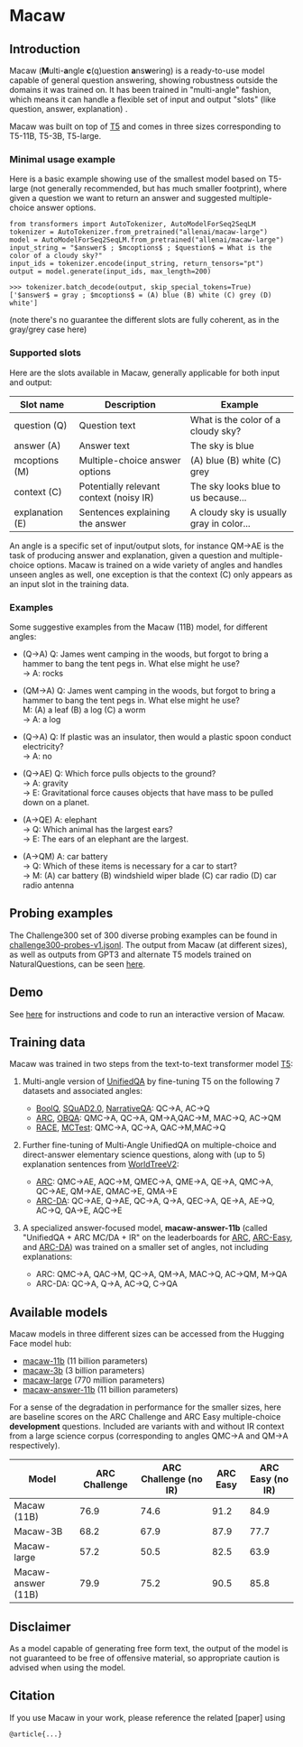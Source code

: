 # Macaw

## Introduction

Macaw (<b>M</b>ulti-<b>a</b>ngle <b>c</b>(q)uestion <b>a</b>ns<b>w</b>ering) is a ready-to-use model capable of general 
question answering, showing robustness outside the domains it was 
trained on. It has been trained in "multi-angle" fashion, which means it can handle a flexible set of input
and output "slots" (like question, answer, explanation) .

Macaw was built on top of [T5](https://github.com/google-research/text-to-text-transfer-transformer) and 
comes in three sizes corresponding to T5-11B, T5-3B, T5-large.

### Minimal usage example

Here is a basic example showing use of the smallest model based on T5-large (not generally recommended, but has much 
smaller footprint), where given a question we want to return an answer and suggested multiple-choice answer options.

```buildoutcfg
from transformers import AutoTokenizer, AutoModelForSeq2SeqLM
tokenizer = AutoTokenizer.from_pretrained("allenai/macaw-large")
model = AutoModelForSeq2SeqLM.from_pretrained("allenai/macaw-large")
input_string = "$answer$ ; $mcoptions$ ; $question$ = What is the color of a cloudy sky?"
input_ids = tokenizer.encode(input_string, return_tensors="pt")
output = model.generate(input_ids, max_length=200)

>>> tokenizer.batch_decode(output, skip_special_tokens=True)
['$answer$ = gray ; $mcoptions$ = (A) blue (B) white (C) grey (D) white']
```

(note there's no guarantee the different slots are fully coherent, as in the gray/grey case here)

### Supported slots

Here are the slots available in Macaw, generally applicable for both input and output:

| Slot name | Description | Example | 
|---|---|---|
|question (Q) | Question text | What is the color of a cloudy sky? |
|answer (A) | Answer text | The sky is blue |
|mcoptions (M) | Multiple-choice answer options |  (A) blue (B) white (C) grey |
|context (C) | Potentially relevant context (noisy IR) | The sky looks blue to us because... |
|explanation (E) | Sentences explaining the answer | A cloudy sky is usually gray in color... |

An angle is a specific set of input/output slots, for instance QM->AE is the task of producing answer and explanation,
given a question and multiple-choice options. Macaw is trained on a wide variety of angles and handles unseen angles
as well, one exception is that the context (C) only appears as an input slot in the training data.

### Examples

Some suggestive examples from the Macaw (11B) model, for different angles:

  * (Q→A) Q: James went camping in the woods, but forgot to bring a hammer to bang the tent pegs in. What else might he use? <br> 
  → A: rocks
  
  * (QM→A) Q: James went camping in the woods, but forgot to bring a hammer to bang the tent pegs in. What else might he use? <br> 
           M: (A) a leaf (B) a log (C) a worm <br>
  → A: a log

  * (Q→A) Q: If plastic was an insulator, then would a plastic spoon conduct electricity? <br>
  → A: no

  * (Q→AE) Q: Which force pulls objects to the ground? <br>
  → A: gravity <br>
  → E: Gravitational force causes objects that have mass to be pulled down on a planet.

  * (A→QE) A: elephant <br>
  → Q: Which animal has the largest ears? <br>
  → E: The ears of an elephant are the largest.

  * (A→QM) A: car battery <br>
  → Q: Which of these items is necessary for a car to start? <br>
  → M: (A) car battery (B) windshield wiper blade (C) car radio (D) car radio antenna
  
  
## Probing examples

The Challenge300 set of 300 diverse probing examples can be found in [challenge300-probes-v1.jsonl](challenge300-probes-v1.jsonl). The output
from Macaw (at different sizes), as well as outputs from GPT3 and alternate T5 models trained on NaturalQuestions, can be seen
[here](examples.md).

## Demo

See [here](demo) for instructions and code to run an interactive version of Macaw.

## Training data

Macaw was trained in two steps from the text-to-text transformer 
model [T5](https://github.com/google-research/text-to-text-transfer-transformer):

   1. Multi-angle version of [UnifiedQA](https://github.com/allenai/unifiedqa) by fine-tuning T5
   on the following 7 datasets and associated angles:
       * [BoolQ](https://github.com/google-research-datasets/boolean-questions), 
       [SQuAD2.0](https://rajpurkar.github.io/SQuAD-explorer), 
       [NarrativeQA](https://github.com/deepmind/narrativeqa): QC→A, AC→Q
       * [ARC](https://allenai.org/data/arc), [OBQA](https://allenai.org/data/open-book-qa): 
       QMC→A, QC→A, QM→A,QAC→M, MAC→Q, AC→QM
       * [RACE](https://www.cs.cmu.edu/~glai1/data/race/), 
       [MCTest](https://mattr1.github.io/mctest/): QMC→A, QC→A, QAC→M,MAC→Q
       
   2. Further fine-tuning of Multi-Angle UnifiedQA on multiple-choice and direct-answer elementary science questions, 
   along with (up to 5) explanation sentences from [WorldTreeV2](http://cognitiveai.org/explanationbank/): 
       * [ARC](https://allenai.org/data/arc): QMC→AE, AQC→M, QMEC→A, QME→A, QE→A, QMC→A, QC→AE, QM→AE, QMAC→E, QMA→E
       * [ARC-DA](https://allenai.org/data/arc-da): QC→AE, Q→AE, QC→A, Q→A, QEC→A, QE→A, AE→Q, AC→Q, QA→E, AQC→E
       
   3. A specialized answer-focused model, <b>macaw-answer-11b</b> (called "UnifiedQA + ARC MC/DA + IR" on the 
   leaderboards for [ARC](https://leaderboard.allenai.org/arc/submissions/public), 
   [ARC-Easy](https://leaderboard.allenai.org/arc_easy/submissions/public), and 
   [ARC-DA](https://leaderboard.allenai.org/genie-arcda/submissions/public))
   was trained on a smaller set of angles, not including explanations:
       * ARC: QMC→A, QAC→M, QC→A, QM→A, MAC→Q, AC→QM, M→QA
       * ARC-DA: QC→A, Q→A, AC→Q, C→QA
       
   
## Available models

Macaw models in three different sizes can be accessed from the Hugging Face model hub:

   * [macaw-11b](https://huggingface.co/allenai/macaw-11b)  (11 billion parameters)
   * [macaw-3b](https://huggingface.co/allenai/macaw-3b)  (3 billion parameters)
   * [macaw-large](https://huggingface.co/allenai/macaw-large)  (770 million parameters)
   * [macaw-answer-11b](https://huggingface.co/allenai/macaw-answer-11b)  (11 billion parameters)

For a sense of the degradation in performance for the smaller sizes, here are baseline scores on the ARC Challenge and 
ARC Easy multiple-choice <b>development</b> questions. Included are variants with and without IR context from a large science 
corpus (corresponding to angles QMC→A and QM→A respectively).

|Model | ARC Challenge | ARC Challenge (no IR) | ARC Easy | ARC Easy (no IR)|
|---|---|---|---|---|
|Macaw (11B) | 76.9 | 74.6 | 91.2 | 84.9|
|Macaw-3B | 68.2 | 67.9 | 87.9 |  77.7|
|Macaw-large | 57.2 | 50.5 | 82.5 | 63.9|
|Macaw-answer (11B) | 79.9 | 75.2 | 90.5 | 85.8|

## Disclaimer

As a model capable of generating free form text, the output of the model is not guaranteed to be free of
offensive material, so appropriate caution is advised when using the model.

## Citation

If you use Macaw in your work, please reference the related [paper] using

```buildoutcfg
@article{...}
```

